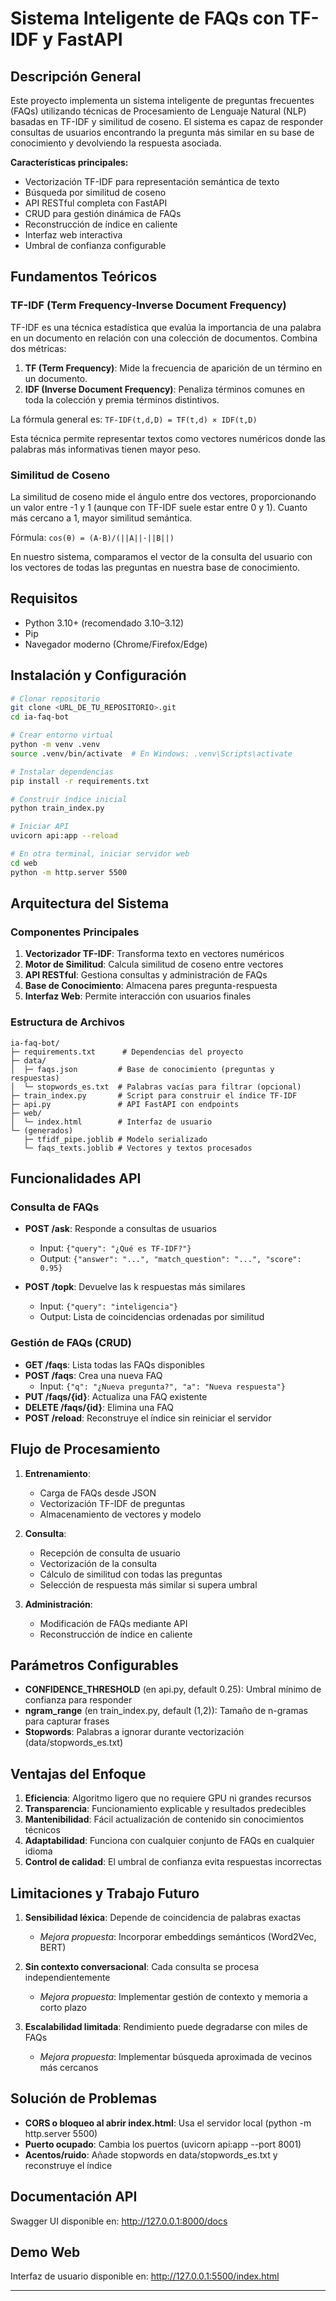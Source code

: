 # Sistema Inteligente de FAQs con TF-IDF y FastAPI

## Descripción General

Este proyecto implementa un sistema inteligente de preguntas frecuentes (FAQs) utilizando técnicas de Procesamiento de Lenguaje Natural (NLP) basadas en TF-IDF y similitud de coseno. El sistema es capaz de responder consultas de usuarios encontrando la pregunta más similar en su base de conocimiento y devolviendo la respuesta asociada.

**Características principales:**
- Vectorización TF-IDF para representación semántica de texto
- Búsqueda por similitud de coseno
- API RESTful completa con FastAPI
- CRUD para gestión dinámica de FAQs
- Reconstrucción de índice en caliente
- Interfaz web interactiva
- Umbral de confianza configurable

## Fundamentos Teóricos

### TF-IDF (Term Frequency-Inverse Document Frequency)

TF-IDF es una técnica estadística que evalúa la importancia de una palabra en un documento en relación con una colección de documentos. Combina dos métricas:

1. **TF (Term Frequency)**: Mide la frecuencia de aparición de un término en un documento.
2. **IDF (Inverse Document Frequency)**: Penaliza términos comunes en toda la colección y premia términos distintivos.

La fórmula general es: `TF-IDF(t,d,D) = TF(t,d) × IDF(t,D)`

Esta técnica permite representar textos como vectores numéricos donde las palabras más informativas tienen mayor peso.

### Similitud de Coseno

La similitud de coseno mide el ángulo entre dos vectores, proporcionando un valor entre -1 y 1 (aunque con TF-IDF suele estar entre 0 y 1). Cuanto más cercano a 1, mayor similitud semántica.

Fórmula: `cos(θ) = (A·B)/(||A||·||B||)`

En nuestro sistema, comparamos el vector de la consulta del usuario con los vectores de todas las preguntas en nuestra base de conocimiento.

## Requisitos

- Python 3.10+ (recomendado 3.10–3.12)
- Pip
- Navegador moderno (Chrome/Firefox/Edge)

## Instalación y Configuración

```bash
# Clonar repositorio
git clone <URL_DE_TU_REPOSITORIO>.git
cd ia-faq-bot

# Crear entorno virtual
python -m venv .venv
source .venv/bin/activate  # En Windows: .venv\Scripts\activate

# Instalar dependencias
pip install -r requirements.txt

# Construir índice inicial
python train_index.py

# Iniciar API
uvicorn api:app --reload

# En otra terminal, iniciar servidor web
cd web
python -m http.server 5500
```

## Arquitectura del Sistema

### Componentes Principales

1. **Vectorizador TF-IDF**: Transforma texto en vectores numéricos
2. **Motor de Similitud**: Calcula similitud de coseno entre vectores
3. **API RESTful**: Gestiona consultas y administración de FAQs
4. **Base de Conocimiento**: Almacena pares pregunta-respuesta
5. **Interfaz Web**: Permite interacción con usuarios finales

### Estructura de Archivos

```
ia-faq-bot/
├─ requirements.txt      # Dependencias del proyecto
├─ data/
│  ├─ faqs.json         # Base de conocimiento (preguntas y respuestas)
│  └─ stopwords_es.txt  # Palabras vacías para filtrar (opcional)
├─ train_index.py       # Script para construir el índice TF-IDF
├─ api.py               # API FastAPI con endpoints
├─ web/
│  └─ index.html        # Interfaz de usuario
└─ (generados)
   ├─ tfidf_pipe.joblib # Modelo serializado
   └─ faqs_texts.joblib # Vectores y textos procesados
```

## Funcionalidades API

### Consulta de FAQs

- **POST /ask**: Responde a consultas de usuarios
  - Input: `{"query": "¿Qué es TF-IDF?"}`
  - Output: `{"answer": "...", "match_question": "...", "score": 0.95}`

- **POST /topk**: Devuelve las k respuestas más similares
  - Input: `{"query": "inteligencia"}`
  - Output: Lista de coincidencias ordenadas por similitud

### Gestión de FAQs (CRUD)

- **GET /faqs**: Lista todas las FAQs disponibles
- **POST /faqs**: Crea una nueva FAQ
  - Input: `{"q": "¿Nueva pregunta?", "a": "Nueva respuesta"}`
- **PUT /faqs/{id}**: Actualiza una FAQ existente
- **DELETE /faqs/{id}**: Elimina una FAQ
- **POST /reload**: Reconstruye el índice sin reiniciar el servidor

## Flujo de Procesamiento

1. **Entrenamiento**:
   - Carga de FAQs desde JSON
   - Vectorización TF-IDF de preguntas
   - Almacenamiento de vectores y modelo

2. **Consulta**:
   - Recepción de consulta de usuario
   - Vectorización de la consulta
   - Cálculo de similitud con todas las preguntas
   - Selección de respuesta más similar si supera umbral

3. **Administración**:
   - Modificación de FAQs mediante API
   - Reconstrucción de índice en caliente

## Parámetros Configurables

- **CONFIDENCE_THRESHOLD** (en api.py, default 0.25): Umbral mínimo de confianza para responder
- **ngram_range** (en train_index.py, default (1,2)): Tamaño de n-gramas para capturar frases
- **Stopwords**: Palabras a ignorar durante vectorización (data/stopwords_es.txt)

## Ventajas del Enfoque

1. **Eficiencia**: Algoritmo ligero que no requiere GPU ni grandes recursos
2. **Transparencia**: Funcionamiento explicable y resultados predecibles
3. **Mantenibilidad**: Fácil actualización de contenido sin conocimientos técnicos
4. **Adaptabilidad**: Funciona con cualquier conjunto de FAQs en cualquier idioma
5. **Control de calidad**: El umbral de confianza evita respuestas incorrectas

## Limitaciones y Trabajo Futuro

1. **Sensibilidad léxica**: Depende de coincidencia de palabras exactas
   - *Mejora propuesta*: Incorporar embeddings semánticos (Word2Vec, BERT)

2. **Sin contexto conversacional**: Cada consulta se procesa independientemente
   - *Mejora propuesta*: Implementar gestión de contexto y memoria a corto plazo

3. **Escalabilidad limitada**: Rendimiento puede degradarse con miles de FAQs
   - *Mejora propuesta*: Implementar búsqueda aproximada de vecinos más cercanos

## Solución de Problemas

- **CORS o bloqueo al abrir index.html**: Usa el servidor local (python -m http.server 5500)
- **Puerto ocupado**: Cambia los puertos (uvicorn api:app --port 8001)
- **Acentos/ruido**: Añade stopwords en data/stopwords_es.txt y reconstruye el índice

## Documentación API

Swagger UI disponible en: http://127.0.0.1:8000/docs

## Demo Web

Interfaz de usuario disponible en: http://127.0.0.1:5500/index.html



---
